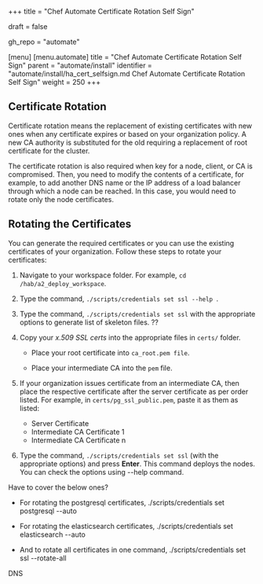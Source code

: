 +++
title = "Chef Automate Certificate Rotation Self Sign"

draft = false

gh_repo = "automate"

[menu]
  [menu.automate]
    title = "Chef Automate Certificate Rotation Self Sign"
    parent = "automate/install"
    identifier = "automate/install/ha_cert_selfsign.md Chef Automate Certificate Rotation Self Sign"
    weight = 250
+++

## Certificate Rotation

Certificate rotation means the replacement of existing certificates with new ones when any certificate expires or based on your organization policy. A new CA authority is substituted for the old requiring a replacement of root certificate for the cluster. 

The certificate rotation is also required when key for a node, client, or CA is compromised. Then, you need to modify the contents of a certificate, for example, to add another DNS name or the IP address of a load balancer through which a node can be reached.  In this case, you  would need to rotate only the node certificates.

## Rotating the Certificates

You can generate the required certificates or you can use the existing certificates of your organization. Follow these steps to rotate your certificates:

1. Navigate to your workspace folder. For example, `cd /hab/a2_deploy_workspace`.
2. Type the command, `./scripts/credentials set ssl --help `.

3. Type the command, `./scripts/credentials set ssl` with the appropriate options to generate list of skeleton files. ??

4. Copy your *x.509 SSL certs* into the appropriate files in `certs/` folder.

    - Place your root certificate into `ca_root.pem file`.

    - Place your intermediate CA into the `pem` file.

5. If your organization issues certificate from an intermediate CA, then place the respective certificate after the server certificate as per order listed. For example, in `certs/pg_ssl_public.pem`, paste it as them as listed:

   - Server Certificate
   - Intermediate CA Certificate 1
   - Intermediate CA Certificate n

6. Type the command, `./scripts/credentials set ssl` (with the appropriate options) and press **Enter**. This command deploys the nodes. You can check the options using --help command.

Have to cover the below ones?

- For rotating the postgresql certificates, ./scripts/credentials set postgresql --auto

- For rotating the elasticsearch certificates, ./scripts/credentials set elasticsearch --auto

- And to rotate all certificates in one command, ./scripts/credentials set ssl --rotate-all

DNS
